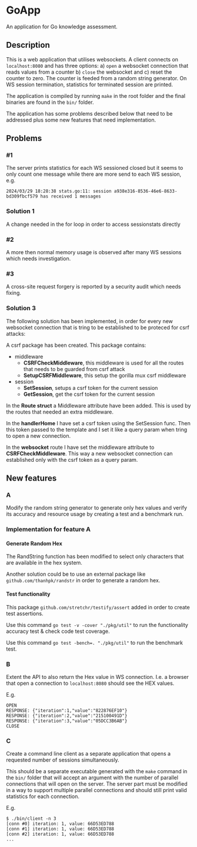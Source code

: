 # GoApp

An application for Go knowledge assessment.

## Description

This is a web application that utilises websockets. A client connects on `localhost:8080` and has three options: a) `open` a websocket connection that reads values from a counter b) `close` the websocket and c) reset the counter to zero. The counter is feeded from a random string generator. On WS session termination, statistics for terminated session are printed.

The application is compiled by running `make` in the root folder and the final binaries are found in the `bin/` folder.

The application has some problems described below that need to be addressed plus some new features that need implementation.

## Problems

### #1

The server prints statistics for each WS sessioned closed but it seems to only count one message while there are more send to each WS session, e.g.

```
2024/03/29 18:28:38 stats.go:11: session a938e316-8536-46e6-8633-bd309fbcf579 has received 1 messages
```

### Solution 1

A change needed in the for loop in order to access sessionstats directly

### #2

A more then normal memory usage is observed after many WS sessions which needs investigation.

### #3

A cross-site request forgery is reported by a security audit which needs fixing.

### Solution 3

The following solution has been implemented, in order for every new websocket connection that is tring to be established to be proteced for csrf attacks:

A csrf package has been created. This package contains:
- middleware
    - **CSRFCheckMiddleware**, this middleware is used for all the routes that needs to be guarded from csrf attack
    - **SetupCSRFMiddleware**, this setup the gorilla mux csrf middleware
- session 
    - **SetSession**, setups a csrf token for the current session
    - **GetSession**, get the csrf token for the current session

In the **Route struct** a Middleware attribute have been added. This is used by the routes that needed an extra middleware.

In the **handlerHome** I have set a csrf token using the SetSession func. Then this token passed to the template and I set it like a query param when tring to open a new connection. 

In the **websocket** route I have set the middleware attribute to **CSRFCheckMiddleware**. This way a new websocket connection can established only with the csrf token as a query param.

## New features

### A

Modify the random string generator to generate only hex values and verify its accuracy and resource usage by creating a test and a benchmark run.

### Implementation for feature A

#### Generate Random Hex

The RandString function has been modified to select only characters that are available in the hex system.

Another solution could be to use an external package like `github.com/thanhpk/randstr` in order to generate a random hex.

#### Test functionality

This package `github.com/stretchr/testify/assert` added in order to create test assertions.

Use this command `go test -v -cover "./pkg/util"` to run the functionality accuracy test & check code test coverage.

Use this command `go test -bench=. "./pkg/util"` to run the benchmark test.

### B

Extent the API to also return the Hex value in WS connection. I.e. a browser that open a connection to `localhost:8080` should see the HEX values.

E.g.

```
OPEN
RESPONSE: {"iteration":1,"value":"822876EF10"}
RESPONSE: {"iteration":2,"value":"215100491D"}
RESPONSE: {"iteration":3,"value":"05DCC3B6AB"}
CLOSE
```

### C

Create a command line client as a separate application that opens a requested number of sessions simultaneously.

This should be a separate executable generated with the `make` command in the `bin/` folder that will accept an argument with the number of parallel connections that will open on the server. The server part must be modified in a way to support multiple parallel connections and should still print valid statistics for each connection.

E.g.

```
$ ./bin/client -n 3
[conn #0] iteration: 1, value: 66D53ED788
[conn #1] iteration: 1, value: 66D53ED788
[conn #2] iteration: 1, value: 66D53ED788
...
```
